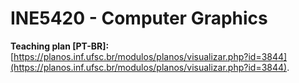 # INE5420 - Computer Graphics

**Teaching plan [PT-BR]:** [https://planos.inf.ufsc.br/modulos/planos/visualizar.php?id=3844](https://planos.inf.ufsc.br/modulos/planos/visualizar.php?id=3844).